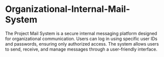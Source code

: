 # Organizational-Internal-Mail-System
The Project Mail System is a secure internal messaging platform designed for organizational communication. Users can log in using specific user IDs and passwords, ensuring only authorized access. The system allows users to send, receive, and manage messages through a user-friendly interface.
